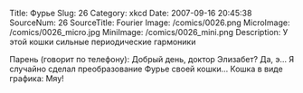Title: Фурье 
Slug: 26 
Category: xkcd 
Date: 2007-09-16 20:45:38 
SourceNum: 26 
SourceTitle: Fourier 
Image: /comics/0026.png 
MicroImage: /comics/0026_micro.jpg 
MiniImage: /comics/0026_mini.png 
Description: У этой кошки сильные периодические гармоники 

Парень (говорит по телефону): Добрый день, доктор Элизабет? Да, э… Я случайно сделал преобразование Фурье своей кошки…
Кошка в виде графика: Мяу!